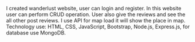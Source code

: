 I created wanderlust website, user can login and register. In this website user can perform CRUD operation. User also give the reviews and see the all other post reviews. I use API for map load it will show the place in map.
Technology use: HTML, CSS, JavaScript, Bootstrap, Node.js, Express.js, for database use MongoDB.
